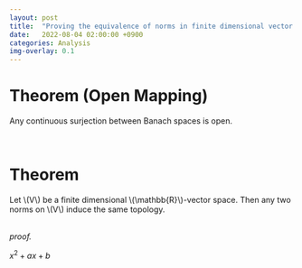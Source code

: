 ```yaml
---
layout: post
title:  "Proving the equivalence of norms in finite dimensional vector spaces via open mapping theorem"
date:   2022-08-04 02:00:00 +0900
categories: Analysis
img-overlay: 0.1
---
```


# Theorem (Open Mapping)
Any continuous surjection between Banach spaces is open.

<br>

# Theorem

<div class="mathjax">
Let \(V\) be a finite dimensional \(\mathbb{R}\)-vector space. Then any two norms on \(V\) induce the same topology.
</div>

<br>

_proof._

$x^2+ax+b$



[^1]: test reference style link 
